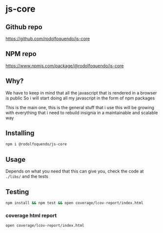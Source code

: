 # js-core

## Github repo

<https://github.com/rodolfoquendo/js-core>

## NPM repo

<https://www.npmjs.com/package/@rodolfoquendo/js-core>

## Why?

We have to keep in mind that all the javascript that is rendered in a browser is public
So i will start doing all my javascript in the form of npm packages

This is the main one, this is the general stuff that i use
this will be growing with everything that i need to rebuild insignia in a maintainable and scalable way

## Installing

```bash
npm i @rodolfoquendo/js-core
```

## Usage

Depends on what you need that this can give you, check the code at ```./libs/``` and the tests

## Testing

```bash
npm install && npm test && open coverage/lcov-report/index.html
```

### coverage html report

```bash
open coverage/lcov-report/index.html
```
